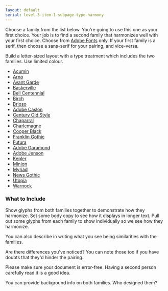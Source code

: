 ```yaml
---
layout: default
serial: level-3-item-1-subpage-type-harmony
---
```

Choose a family from the list below. You're going to use this one as your first choice. Your job is to find a second family that harmonizes well with your first choice. Choose from [Adobe Fonts](http://fonts.adobe.com) only. If your first family is a serif, then choose a sans-serif for your pairing, and vice-versa.

Build a letter-sized layout with a type treatment which includes the two families. Use limited colour.

<ul class="hasBullets columns3">
	<li><a href="https://fonts.adobe.com/fonts/acumin" target="_blank" title="Acumin">Acumin</a></li>
	<li><a href="https://fonts.adobe.com/fonts/arno" target="_blank" title="Arno">Arno</a></li>
	<li><a href="https://fonts.adobe.com/fonts/itc-avant-garde-gothic" target="_blank" title="Avant Garde">Avant Garde</a></li>
	<li><a href="https://fonts.adobe.com/fonts/baskerville" target="_blank" title="Baskerville">Baskerville</a></li>
	<li><a href="https://fonts.adobe.com/fonts/bell-centennial-std" target="_blank" title="Bell Centennial">Bell Centennial</a></li>
	<li><a href="https://fonts.adobe.com/fonts/birch" target="_blank" title="Birch">Birch</a></li>
	<li><a href="https://fonts.adobe.com/fonts/brioso" target="_blank" title="Brioso">Brioso</a></li>
	<li><a href="https://fonts.adobe.com/fonts/adobe-caslon" target="_blank" title="Adobe Caslon">Adobe Caslon</a></li>
	<li><a href="https://fonts.adobe.com/fonts/century-old-style" target="_blank" title="Century Old Style">Century Old Style</a></li>
	<li><a href="https://fonts.adobe.com/fonts/chaparral" target="_blank" title="Chaparral">Chaparral</a></li>
	<li><a href="https://fonts.adobe.com/fonts/charlemagne" target="_blank" title="Charlemagne">Charlemagne</a></li>
	<li><a href="https://fonts.adobe.com/fonts/cooper-black" target="_blank" title="Cooper Black">Cooper Black</a></li>
	<li><a href="https://fonts.adobe.com/fonts/franklin-gothic-urw" target="_blank" title="Franklin Gothic">Franklin Gothic</a></li>
	<li><a href="https://fonts.adobe.com/fonts/futura-pt" target="_blank" title="Futura">Futura</a></li>
	<li><a href="https://fonts.adobe.com/fonts/garamond-premier" target="_blank" title="Adobe Garamond">Adobe Garamond</a></li>
	<li><a href="https://fonts.adobe.com/fonts/adobe-jenson" target="_blank" title="Adobe Jenson">Adobe Jenson</a></li>
	<li><a href="https://fonts.adobe.com/fonts/kepler" target="_blank" title="Kepler">Kepler</a></li>
	<li><a href="https://fonts.adobe.com/fonts/minion" target="_blank" title="Minion">Minion</a></li>
	<li><a href="https://fonts.adobe.com/fonts/myriad" target="_blank" title="Myriad">Myriad</a></li>
	<li><a href="https://fonts.adobe.com/fonts/news-gothic" target="_blank" title="News Gothic">News Gothic</a></li>
	<li><a href="https://fonts.adobe.com/fonts/utopia" target="_blank" title="Utopia">Utopia</a></li>
	<li><a href="https://fonts.adobe.com/fonts/warnock" target="_blank" title="Warnock">Warnock</a></li>
</ul>

### What to Include

Show glyphs from both families together to demonstrate how they harmonize. Set some body copy to see how it displays in longer text. Pull out some glyphs from each family to show individually so we see how they harmonize.

You can also describe in writing what you see being similarities with the families.

Are there differences you've noticed? You can note those too if you have doubts that they'd hinder the pairing.

Please make sure your document is error-free. Having a second person carefully read it is a good idea.

You can provide background info on both families. Who designed them?
